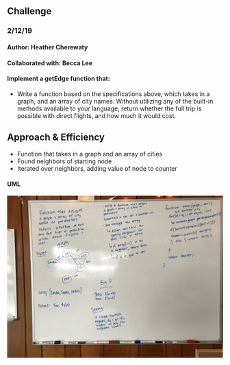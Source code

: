 ## Challenge
### 2/12/19 

#### Author:  Heather Cherewaty
#### Collaborated with:  Becca Lee

#### Implement a getEdge function that:
* Write a function based on the specifications above, which takes in a graph, and an array of city names. Without utilizing any of the built-in methods available to your language, return whether the full trip is possible with direct flights, and how much it would cost.

## Approach & Efficiency

* Function that takes in a graph and an array of cities
* Found neighbors of starting node
* Iterated over neighbors, adding value of node to counter

#### UML
![Whiteboard](get-edge.jpg)